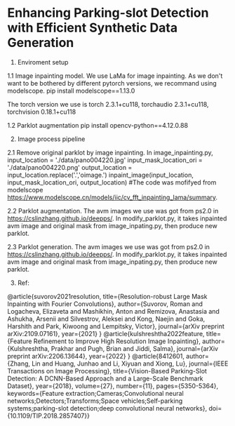 # Enhancing Parking-slot Detection with Efficient Synthetic Data Generation




1. Enviroment setup

1.1 Image inpainting model.
 We use LaMa for image inpainting. As we don't want to be bothered by different pytorch versions, we recommand using modelscope.
 pip install modelscope==1.13.0

 The torch version we use is torch 2.3.1+cu118, torchaudio 2.3.1+cu118, torchvision 0.18.1+cu118

1.2 Parklot augmentation
 pip install opencv-python==4.12.0.88
   

2. Image process pipeline

2.1 Remove original parklot by image inpainting.
 In image_inpainting.py, 
    input_location = './data/pano004220.jpg'
    input_mask_location_ori = './data/pano004220.png'
    output_location = input_location.replace('.','oimage.')
    inpaint_image(input_location, input_mask_location_ori, output_location)
 #The code was mofifyed from modelscope https://www.modelscope.cn/models/iic/cv_fft_inpainting_lama/summary.

2.2 Parklot augmentation.
The avm images we use was got from ps2.0 in https://cslinzhang.github.io/deepps/.
In modify_parklot.py, it takes inpainted avm image and original mask from image_inpating.py, then produce new parklot.


2.3 Parklot generation.
The avm images we use was got from ps2.0 in https://cslinzhang.github.io/deepps/.
In modify_parklot.py, it takes inpainted avm image and original mask from image_inpating.py, then produce new parklot.


3. Ref:

@article{suvorov2021resolution,
  title={Resolution-robust Large Mask Inpainting with Fourier Convolutions},
  author={Suvorov, Roman and Logacheva, Elizaveta and Mashikhin, Anton and Remizova, Anastasia and Ashukha, Arsenii and Silvestrov, Aleksei and Kong, Naejin and Goka, Harshith and Park, Kiwoong and Lempitsky, Victor},
  journal={arXiv preprint arXiv:2109.07161},
  year={2021}
}
@article{kulshreshtha2022feature,
  title={Feature Refinement to Improve High Resolution Image Inpainting},
  author={Kulshreshtha, Prakhar and Pugh, Brian and Jiddi, Salma},
  journal={arXiv preprint arXiv:2206.13644},
  year={2022}
}
@article{8412601,
  author={Zhang, Lin and Huang, Junhao and Li, Xiyuan and Xiong, Lu},
  journal={IEEE Transactions on Image Processing}, 
  title={Vision-Based Parking-Slot Detection: A DCNN-Based Approach and a Large-Scale Benchmark Dataset}, 
  year={2018},
  volume={27},
  number={11},
  pages={5350-5364},
  keywords={Feature extraction;Cameras;Convolutional neural networks;Detectors;Transforms;Space vehicles;Self-parking systems;parking-slot detection;deep convolutional neural networks},
  doi={10.1109/TIP.2018.2857407}}
